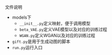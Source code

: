 文件说明
- models下
    - `__init__.py`定义映射，便于调用模型
    - `beta_VAE.py`定义VAE模型以及对应的训练过程
    - `WGAN.py`定义WGAN以及对应的训练过程
- `gift.py`是用于生成动图的脚本
- `run.py`运行入口